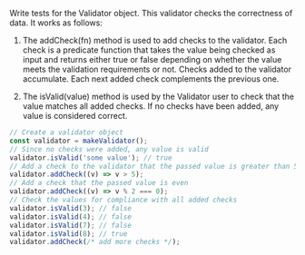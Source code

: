 Write tests for the Validator object. This validator checks the correctness of data. It works as follows:

1. The addCheck(fn) method is used to add checks to the validator. Each check is a predicate function that takes the value being checked as input and returns either true or false depending on whether the value meets the validation requirements or not. Checks added to the validator accumulate. Each next added check complements the previous one.

2. The isValid(value) method is used by the Validator user to check that the value matches all added checks. If no checks have been added, any value is considered correct.

```javascript
// Create a validator object
const validator = makeValidator();
// Since no checks were added, any value is valid
validator.isValid('some value'); // true
// Add a check to the validator that the passed value is greater than 5
validator.addCheck((v) => v > 5);
// Add a check that the passed value is even
validator.addCheck((v) => v % 2 === 0);
// Check the values ​​for compliance with all added checks
validator.isValid(3); // false
validator.isValid(4); // false
validator.isValid(7); // false
validator.isValid(8); // true
validator.addCheck(/* add more checks */);
```